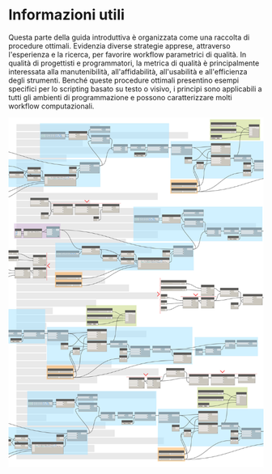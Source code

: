 

# Informazioni utili

Questa parte della guida introduttiva è organizzata come una raccolta di procedure ottimali. Evidenzia diverse strategie apprese, attraverso l'esperienza e la ricerca, per favorire workflow parametrici di qualità. In qualità di progettisti e programmatori, la metrica di qualità è principalmente interessata alla manutenibilità, all'affidabilità, all'usabilità e all'efficienza degli strumenti. Benché queste procedure ottimali presentino esempi specifici per lo scripting basato su testo o visivo, i principi sono applicabili a tutti gli ambienti di programmazione e possono caratterizzare molti workflow computazionali.

![](images/13-1/best-practices-cover.jpg)


